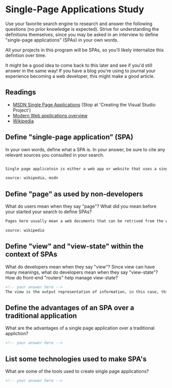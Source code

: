 # Single-Page Applications Study

Use your favorite search engine to research and answer the following questions
(no prior knowledge is expected). Strive for understanding the definitions
themselves, since you may be asked in an interview to define "single-page
applications" (SPAs) in your own words.

All your projects in this program will be SPAs, so you'll likely internalize
this defintion over time.

It might be a good idea to come back to this later and see if you'd still answer
in the same way! If you have a blog you're using to journal your experience
becoming a web developer, this might make a good article.

## Readings

-   [MSDN Single Page Applications](https://msdn.microsoft.com/en-us/magazine/dn463786.aspx) (Stop at 'Creating the Visual Studio Project')
-   [Modern Web applications overview](http://singlepageappbook.com/goal.html)
-   [Wikipedia](https://en.wikipedia.org/wiki/Single-page_application)

## Define "single-page application" (SPA)

In your own words, define what a SPA is. In your answer, be sure to cite any
relevant sources you consulted in your search.

```md

Single page applicatoin is either a web app or website that uses a single web page and can be dynamically updated.  All necessary components, html, css, js files are retrieved as a single page load as first.  The page can subsquentially be updated as needed, which mean that it is not necessary to completely reloading the html everytime.

source: wikipedia, msdn
```

## Define "page" as used by non-developers

What do users mean when they say "page"? What did you mean before your started
your search to define SPAs?

```md
Pages here usually mean a web documents that can be retrived from the web to your computer thru you webbrowser.  The web documents are usually written in html or other languages.  It contain all the informations, such as contents, style, scripts, that is necessary to represent a webpage.

source: wikipedia
```

## Define "view" and "view-state" within the context of SPAs

What do developers mean when they say "view"? Since view can have many meanings,
what do developers mean when they say "view-state"? How do front-end "routers"
help manage view-state?

```md
<!-- your answer here -->
The view is the output representation of information, in this case, think of it as user interface generated from the html markup.  The viewstate store the parts of framework/data that is necessary to preserve the pages, but not necessary to be send back and forth to the API server.  So in SPA, view state will be the parts that is not being dynamically updated, but they are important to store as they are needed for the markup.  If we think of the router is facilitating "route" or communcation between the view on your computer and the url, it need to determine what information need or not needed to be send back and forth, so it basically determine and set the view state (?).

```

## Define the advantages of an SPA over a traditional application

What are the advantages of a single page application over a traditional appliction?

```md
<!-- your answer here -->
```

## List some technologies used to make SPA's

What are some of the tools used to create single page applications?

```md
<!-- your answer here -->
```
